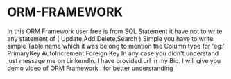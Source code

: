 # ORM-FRAMEWORK
In this ORM Framework user free is from SQL Statement it have not to write any statement of ( Update,Add,Delete,Search ) Simple you have to write simple Table name which it was belong to mention the Column type for 'eg:' PrimaryKey AutoIncrement  Foreign Key
In any case you didn't understand just message me on Linkendln. I have provided url in my Bio. I will give you demo video of ORM Framework.. for better understanding
